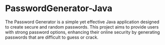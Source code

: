 # PasswordGenerator-Java
The Password Generator is a simple yet effective Java application designed to create secure and random passwords. This project aims to provide users with strong password options, enhancing their online security by generating passwords that are difficult to guess or crack.
